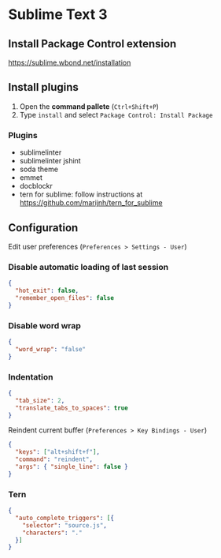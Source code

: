 Sublime Text 3
==============

Install Package Control extension
---------------------------------

https://sublime.wbond.net/installation

Install plugins
---------------

1.  Open the **command pallete** (`Ctrl+Shift+P`)
2.  Type `install` and select `Package Control: Install Package`

### Plugins

*   sublimelinter
*   sublimelinter jshint
*   soda theme
*   emmet
*   docblockr
*   tern for sublime: follow instructions at https://github.com/marijnh/tern_for_sublime

Configuration
-------------

Edit user preferences (`Preferences > Settings - User`)

### Disable automatic loading of last session

```json
{
  "hot_exit": false,
  "remember_open_files": false
}
```

### Disable word wrap

```json
{
  "word_wrap": "false"
}
```

### Indentation

```json
{
  "tab_size": 2,
  "translate_tabs_to_spaces": true
}
```

Reindent current buffer (`Preferences > Key Bindings - User`)

```json
{
  "keys": ["alt+shift+f"],
  "command": "reindent",
  "args": { "single_line": false }
}
```

### Tern

```json
{
  "auto_complete_triggers": [{
    "selector": "source.js",
    "characters": "."
  }]
}
```
